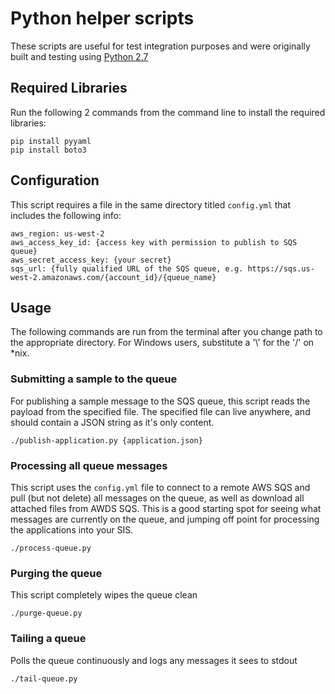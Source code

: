 # Python helper scripts
These scripts are useful for test integration purposes and were originally
built and testing using [Python 2.7](https://www.python.org/downloads/)

## Required Libraries
Run the following 2 commands from the command line to install the required libraries:
```
pip install pyyaml
pip install boto3
```
## Configuration
This script requires a file in the same directory titled `config.yml` that includes the following info:
```
aws_region: us-west-2
aws_access_key_id: {access key with permission to publish to SQS queue}
aws_secret_access_key: {your secret}
sqs_url: {fully qualified URL of the SQS queue, e.g. https://sqs.us-west-2.amazonaws.com/{account_id}/{queue_name}
```

## Usage
The following commands are run from the terminal after you change path to the appropriate directory.
For Windows users, substitute a '\\' for the '/' on *nix.
### Submitting a sample to the queue
For publishing a sample message to the SQS queue, this script reads the payload
from the specified file. The specified file can live anywhere, and should contain a JSON string as it's
only content.
```
./publish-application.py {application.json}
```

### Processing all queue messages
This script uses the `config.yml` file to connect to a remote AWS SQS and pull
(but not delete) all messages on the queue, as well as download all attached files
from AWDS SQS. This is a good starting spot for seeing what messages
are currently on the queue, and jumping off point for
processing the applications into your SIS.
```
./process-queue.py
```

### Purging the queue
This script completely wipes the queue clean
```
./purge-queue.py
```

### Tailing a queue
Polls the queue continuously and logs any messages it sees to stdout
```
./tail-queue.py
```
